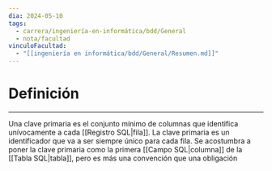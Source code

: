 ```yaml
---
dia: 2024-05-10
tags:
  - carrera/ingeniería-en-informática/bdd/General
  - nota/facultad
vinculoFacultad:
  - "[[ingeniería en informática/bdd/General/Resumen.md]]"
---
```

# Definición
---
Una clave primaria es el conjunto mínimo de columnas que identifica unívocamente a cada [[Registro SQL|fila]]. La clave primaria es un identificador que va a ser siempre único para cada fila. Se acostumbra a poner la clave primaria como la primera [[Campo SQL|columna]] de la [[Tabla SQL|tabla]], pero es más una convención que una obligación
